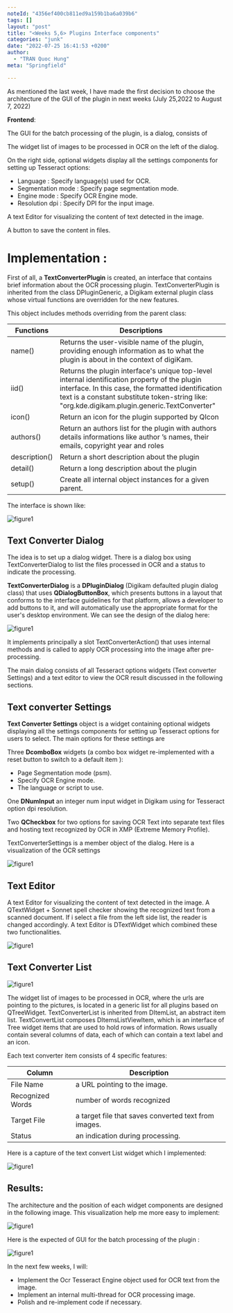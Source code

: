 ```yaml
---
noteId: "4356ef400cb811ed9a159b1ba6a039b6"
tags: []
layout: "post"
title: "<Weeks 5,6> Plugins Interface components"
categories: "junk"
date: "2022-07-25 16:41:53 +0200"
author:
  - "TRAN Quoc Hung"
meta: "Springfield"

---
```


As mentioned the last week, I have made the first decision to choose the architecture of the GUI of the plugin in next weeks 
(July 25,2022 to August 7, 2022)


**Frontend**:

The GUI for the batch processing of the plugin, is a dialog, consists of 

The widget list of images to be processed in OCR on the left of the dialog.

On the right side, optional widgets display all the settings components for setting up Tesseract options: 

- Language                 : Specify language(s) used for OCR. 
- Segmentation mode : Specify page segmentation mode.
- Engine mode            : Specify OCR Engine mode.
- Resolution dpi           : Specify DPI for the input image.

A text Editor for visualizing the content of text detected in the image. 

A button to save the content in files. 

# **Implementation :** 


First of all, a **TextConverterPlugin** is created, an interface that contains brief information about the OCR processing plugin. TextConverterPlugin is inherited from the class DPluginGeneric, a Digikam external plugin class whose virtual functions are overridden for the new features.


This object includes methods overriding from the parent class:   


| Functions        | Descriptions                                                                                                                 |
| ------------- | ---------------------------------------------------------------------------------------------------------------------------------------------------------------------------------------------------------------------------------------------------- |
| name()        | Returns the user-visible name of the plugin, providing enough information as to what the plugin is about in the context of digiKam.                                                                                                                  |
| iid()         | Returns the plugin interface's unique top-level internal identification property of the plugin interface. In this case, the formatted identification text is a constant substitute token-string like: "org.kde.digikam.plugin.generic.TextConverter" |
| icon()        | Return an icon for the plugin supported by QIcon                                                                                                                                                                                                     |
| authors()     | Return an authors list for the plugin with authors details informations like author ’s names, their emails, copyright year and roles                                                                                                                 |
| description() | Return a short description about the plugin                                                                                                                                                                                                          |
| detail()      | Return a long description about the plugin                                                                                                                                                                                                           |
| setup()       | Create all internal object instances for a given parent.                                                                                                                                                                                             |


The interface is shown like: 

![figure1](https://github.com/quochungtran/quochungtran.github.io/blob/master/image_blog/week5-6/about.png?raw=true)


## **Text Converter Dialog**

The idea is to set up a dialog widget. There is a dialog box using TextConverterDialog to list the files processed in OCR and a status to indicate the processing.

**TextConverterDialog** is a **DPluginDialog** (Digikam defaulted plugin dialog class) that uses **QDialogButtonBox**, which presents buttons in a layout that conforms to the interface guidelines for that platform, allows a developer to add buttons to it, and will automatically use the appropriate format for the user's desktop environment. We can see the design of the dialog here:

![figure1](https://github.com/quochungtran/quochungtran.github.io/blob/master/image_blog/week5-6/dialog_UML.png?raw=true)


It implements principally a slot TextConverterAction() that uses internal methods and is called to apply OCR processing into the image after pre-processing.
 
The main dialog consists of all Tesseract options widgets (Text converter Settings) and a text editor to view the OCR result discussed in the following sections.


## **Text converter Settings** 


**Text Converter Settings** object is a widget containing optional widgets displaying all the settings components for setting up Tesseract options for users to select. The main options for these settings are 

Three **DcomboBox** widgets (a combo box widget re-implemented with a reset button to switch to a default item ):

+ Page Segmentation mode (psm).
+ Specify OCR Engine mode.
+ The language or script to use.

One **DNumInput**  an integer num input widget in Digikam using for Tesseract option dpi resolution.

Two **QCheckbox** for two options for saving OCR Text into separate text files and hosting text recognized by OCR in XMP (Extreme Memory Profile).

TextConverterSettings is a member object of the dialog. Here is a visualization of the OCR settings  


![figure1](https://github.com/quochungtran/quochungtran.github.io/blob/master/image_blog/week5-6/ocr_settings.png?raw=true)


## **Text Editor** 

A text Editor for visualizing the content of text detected in the image. A QTextWidget + Sonnet spell checker showing the recognized text from a scanned document. If i select a file from the left side list, the reader is changed accordingly.  A text Editor is DTextWidget which combined these two functionalities. 




![figure1](https://github.com/quochungtran/quochungtran.github.io/blob/master/image_blog/week5-6/text_edit.png?raw=true)


## **Text Converter List** 

![figure1](https://github.com/quochungtran/quochungtran.github.io/blob/master/image_blog/week5-6/ocrList_UML.png?raw=true)


The widget list of images to be processed in OCR, where the urls are pointing to the pictures, is located in a generic list for all plugins based on QTreeWidget. TextConverterList is inherited from DItemList, an abstract item list. TextConvertList composes DItemsListViewItem, which is an interface of Tree widget items that are used to hold rows of information. Rows usually contain several columns of data, each of which can contain a text label and an icon.

Each text converter item consists of 4 specific features: 


| Column           | Description                                          |
| ---------------- | ---------------------------------------------------- |
| File Name        | a URL pointing to the image.                         |
| Recognized Words | number of words recognized                           |
| Target File      | a target file that saves converted text from images. |
| Status           | an indication during processing.                     |



Here is a capture of the text convert List widget which I implemented:


![figure1](https://github.com/quochungtran/quochungtran.github.io/blob/master/image_blog/week5-6/list.png?raw=true)

## **Results:** 


The architecture and the position of each widget components are designed in the following image. This visualization help me more easy to implement:  


![figure1](https://github.com/quochungtran/quochungtran.github.io/blob/master/image_blog/week5-6/layoutplugin.png?raw=true)


Here is the expected of GUI for the batch processing of the plugin :

![figure1](https://github.com/quochungtran/quochungtran.github.io/blob/master/image_blog/week5-6/widget.png?raw=true)

In the next few weeks, I will:

- Implement the Ocr Tesseract Engine object used for OCR text from the image.
- Implement an internal multi-thread for OCR processing image.
- Polish and re-implement code if necessary.

